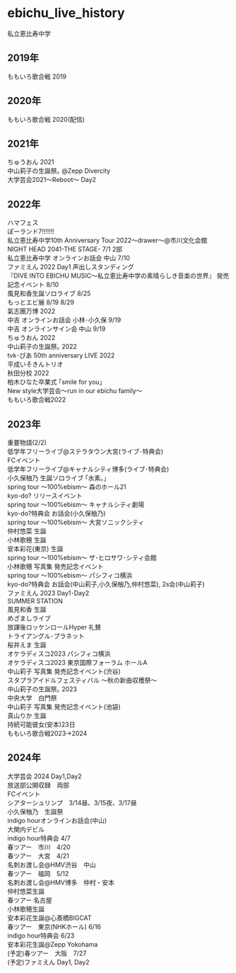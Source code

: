 # ebichu_live_history
私立恵比寿中学  
## 2019年
ももいろ歌合戦 2019  
## 2020年
ももいろ歌合戦 2020(配信)  
## 2021年
ちゅうおん 2021  
中山莉子の生誕祭｡ @Zepp Divercity  
大学芸会2021～Reboot～ Day2  
## 2022年
ハマフェス  
ぽーランド7!!!!!!!  
私立恵比寿中学10th Anniversary Tour 2022～drawer～@市川文化会館  
NIGHT HEAD 2041-THE STAGE- 7/1 2部  
私立恵比寿中学 オンラインお話会 中山 7/10    
ファミえん 2022 Day1 声出しスタンディング   
『DIVE INTO EBICHU MUSIC～私立恵比寿中学の素晴らしき音楽の世界』 発売記念イベント 8/10   
風見和香生誕ソロライブ 8/25  
もっとエビ展  8/19 8/29  
氣志團万博 2022  
中吉 オンラインお話会 小林･小久保 9/19  
中吉 オンラインサイン会 中山 9/19  
ちゅうおん 2022  
中山莉子の生誕祭｡ 2022  
tvk･ぴあ 50th anniversary LIVE 2022  
平成いそきんトリオ  
秋田分校 2022   
柏木ひなた卒業式 ｢smile for you｣  
New style大学芸会～run in our ebichu family～  
ももいろ歌合戦2022  
## 2023年
重要物語(2/2)  
低学年フリーライブ@ステラタウン大宮(ライブ･特典会)  
FCイベント  
低学年フリーライブ@キャナルシティ博多(ライブ･特典会)  
小久保柚乃 生誕ソロライブ ｢水素｡｣  
spring tour 〜100%ebism〜 森のホール21  
kyo-do? リリースイベント  
spring tour 〜100%ebism〜 キャナルシティ劇場  
kyo-do?特典会 お話会(小久保柚乃)  
spring tour 〜100%ebism〜 大宮ソニックシティ  
仲村悠菜 生誕  
小林歌穂 生誕  
安本彩花(東京) 生誕  
spring tour ～100%ebism～ ザ･ヒロサワ･シティ会館  
小林歌穂 写真集 発売記念イベント  
spring tour 〜100%ebism〜 パシフィコ横浜  
kyo-do?特典会 お話会(中山莉子,小久保柚乃,仲村悠菜), 2s会(中山莉子)  
ファミえん 2023 Day1･Day2  
SUMMER STATION  
風見和香 生誕  
めざましライブ    
放課後ロッケンロールHyper 礼賛  
トライアングル･プラネット  
桜井えま 生誕  
オケラディスコ2023 パシフィコ横浜  
オケラディスコ2023 東京国際フォーラム ホールA  
中山莉子 写真集 発売記念イベント(渋谷)  
スタプラアイドルフェスティバル ～秋の新曲収穫祭～  
中山莉子の生誕祭｡ 2023    
中央大学　白門祭  
中山莉子 写真集 発売記念イベント(池袋)  
真山りか 生誕  
持続可能彼女(安本)23日  
ももいろ歌合戦2023→2024  


## 2024年  
大学芸会 2024 Day1,Day2  
放送部公開収録　両部  
FCイベント  
シアターシュリンプ　3/14昼、3/15夜、3/17昼  
小久保柚乃　生誕祭  
indigo hourオンラインお話会(中山)  
大関内デビル  
indigo hour特典会 4/7  
春ツアー　市川　4/20  
春ツアー　大宮　4/21  
名刺お渡し会@HMV渋谷　中山  
春ツアー　福岡　5/12  
名刺お渡し会@HMV博多　仲村・安本  
仲村悠菜生誕  
春ツアー 名古屋  
小林歌穂生誕  
安本彩花生誕@心斎橋BIGCAT   
春ツアー　東京(NHKホール) 6/16  
indigo hour特典会 6/23  
安本彩花生誕@Zepp Yokohama   
(予定)春ツアー　大阪　7/27  
(予定)ファミえん Day1, Day2  






